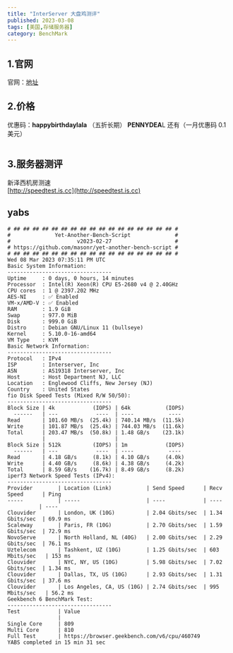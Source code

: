 ```yaml
---
title: "InterServer 大盘鸡测评"
published: 2023-03-08
tags: [美国,存储服务器]
category: BenchMark
---
```


## 1.官网

官网：[地址](https://urls.catcat.blog/literserver)

## 2.价格

优惠码：**happybirthdaylala** （五折长期） **PENNYDEA**L 还有（一月优惠码 0.1美元）

<picture>
    <source srcset="https://s3.catcat.blog/images/2023/03/image-92.avif" type="image/avif">
    <source srcset="https://s3.catcat.blog/images/2023/03/image-92.webp" type="image/webp">
    <img src="https://s3.catcat.blog/images/2023/03/image-92.jpg" alt="" loading="lazy">
</picture>

## 3.服务器测评

新泽西机房测速  
[http://speedtest.is.cc](http://speedtest.is.cc)

## yabs

```shell
# ## ## ## ## ## ## ## ## ## ## ## ## ## ## ## ## ## #
#              Yet-Another-Bench-Script              #
#                     v2023-02-27                    #
# https://github.com/masonr/yet-another-bench-script #
# ## ## ## ## ## ## ## ## ## ## ## ## ## ## ## ## ## #
Wed 08 Mar 2023 07:35:11 PM UTC
Basic System Information:
---------------------------------
Uptime     : 0 days, 0 hours, 14 minutes
Processor  : Intel(R) Xeon(R) CPU E5-2680 v4 @ 2.40GHz
CPU cores  : 1 @ 2397.202 MHz
AES-NI     : ✅ Enabled
VM-x/AMD-V : ✅ Enabled
RAM        : 1.9 GiB
Swap       : 977.0 MiB
Disk       : 999.0 GiB
Distro     : Debian GNU/Linux 11 (bullseye)
Kernel     : 5.10.0-16-amd64
VM Type    : KVM
Basic Network Information:
---------------------------------
Protocol   : IPv4
ISP        : Interserver, Inc
ASN        : AS19318 Interserver, Inc
Host       : Host Department NJ, LLC
Location   : Englewood Cliffs, New Jersey (NJ)
Country    : United States
fio Disk Speed Tests (Mixed R/W 50/50):
---------------------------------
Block Size | 4k            (IOPS) | 64k           (IOPS)
  ------   | ---            ----  | ----           ----
Read       | 101.60 MB/s  (25.4k) | 740.14 MB/s  (11.5k)
Write      | 101.87 MB/s  (25.4k) | 744.03 MB/s  (11.6k)
Total      | 203.47 MB/s  (50.8k) | 1.48 GB/s    (23.1k)
           |                      |
Block Size | 512k          (IOPS) | 1m            (IOPS)
  ------   | ---            ----  | ----           ----
Read       | 4.18 GB/s     (8.1k) | 4.10 GB/s     (4.0k)
Write      | 4.40 GB/s     (8.6k) | 4.38 GB/s     (4.2k)
Total      | 8.59 GB/s    (16.7k) | 8.49 GB/s     (8.2k)
iperf3 Network Speed Tests (IPv4):
---------------------------------
Provider        | Location (Link)           | Send Speed      | Recv Speed      | Ping
-----           | -----                     | ----            | ----            | ----
Clouvider       | London, UK (10G)          | 2.04 Gbits/sec  | 1.34 Gbits/sec  | 69.9 ms
Scaleway        | Paris, FR (10G)           | 2.70 Gbits/sec  | 1.59 Gbits/sec  | 72.9 ms
NovoServe       | North Holland, NL (40G)   | 2.00 Gbits/sec  | 2.29 Gbits/sec  | 76.1 ms
Uztelecom       | Tashkent, UZ (10G)        | 1.25 Gbits/sec  | 603 Mbits/sec   | 153 ms
Clouvider       | NYC, NY, US (10G)         | 5.98 Gbits/sec  | 7.02 Gbits/sec  | 1.34 ms
Clouvider       | Dallas, TX, US (10G)      | 2.93 Gbits/sec  | 1.31 Gbits/sec  | 37.6 ms
Clouvider       | Los Angeles, CA, US (10G) | 2.74 Gbits/sec  | 995 Mbits/sec   | 56.2 ms
Geekbench 6 BenchMark Test:
---------------------------------
Test            | Value
                |
Single Core     | 809
Multi Core      | 810
Full Test       | https://browser.geekbench.com/v6/cpu/460749
YABS completed in 15 min 31 sec
```
